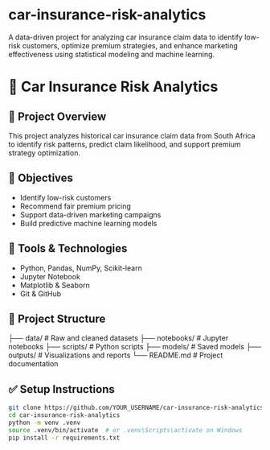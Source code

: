 # car-insurance-risk-analytics
A data-driven project for analyzing car insurance claim data to identify low-risk customers, optimize premium strategies, and enhance marketing effectiveness using statistical modeling and machine learning.
# 🚗 Car Insurance Risk Analytics

## 📌 Project Overview
This project analyzes historical car insurance claim data from South Africa to identify risk patterns, predict claim likelihood, and support premium strategy optimization.

## 🎯 Objectives
- Identify low-risk customers
- Recommend fair premium pricing
- Support data-driven marketing campaigns
- Build predictive machine learning models

## 🧰 Tools & Technologies
- Python, Pandas, NumPy, Scikit-learn
- Jupyter Notebook
- Matplotlib & Seaborn
- Git & GitHub

## 📁 Project Structure
├── data/ # Raw and cleaned datasets
├── notebooks/ # Jupyter notebooks
├── scripts/ # Python scripts
├── models/ # Saved models
├── outputs/ # Visualizations and reports
└── README.md # Project documentation

## ✅ Setup Instructions

```bash
git clone https://github.com/YOUR_USERNAME/car-insurance-risk-analytics.git
cd car-insurance-risk-analytics
python -m venv .venv
source .venv/bin/activate  # or .venv\Scripts\activate on Windows
pip install -r requirements.txt
